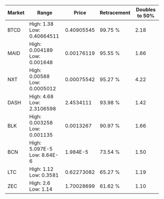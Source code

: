 | Market | Range | Price| Retracement | Doubles to 50% |
| --- | --- | --- | --- | --- |
| BTCD | High: 1.38<br />Low: 0.40664511 | 0.40905545 | 99.75 % | 2.18 |
| MAID | High: 0.004189<br />Low: 0.001648 | 0.00176119 | 95.55 % | 1.66 |
| NXT | High: 0.00588<br />Low: 0.0005012 | 0.00075542 | 95.27 % | 4.22 |
| DASH | High: 4.68<br />Low: 2.3106598 | 2.4534111 | 93.98 % | 1.42 |
| BLK | High: 0.003258<br />Low: 0.001135 | 0.0013267 | 90.97 % | 1.66 |
| BCN | High: 5.097E-5<br />Low: 8.64E-6 | 1.984E-5 | 73.54 % | 1.50 |
| LTC | High: 1.12<br />Low: 0.3581 | 0.62273082 | 65.27 % | 1.19 |
| ZEC | High: 2.6<br />Low: 1.14 | 1.70028699 | 61.62 % | 1.10 |
